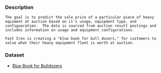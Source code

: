 ### Description
```
The goal is to predict the sale price of a particular piece of heavy equiment at auction based on it's usage, equipment type, and configuaration.  The data is sourced from auction result postings and includes information on usage and equipment configurations.

Fast Iron is creating a "blue book for bull dozers," for customers to value what their heavy equipment fleet is worth at auction.
```

### Dataset
- [Blue Book for Bulldozers](https://www.kaggle.com/c/bluebook-for-bulldozers)